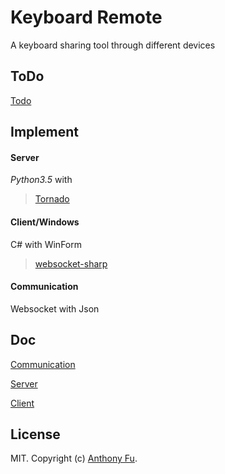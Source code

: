 # Keyboard Remote
A keyboard sharing tool through different devices


## ToDo
[Todo](doc/todo.md)

## Implement

#### Server
*Python3.5* with
> [Tornado](http://www.tornadoweb.org/en/stable/)

#### Client/Windows
C# with WinForm
> [websocket-sharp](https://github.com/sta/websocket-sharp)

#### Communication
Websocket with Json

## Doc
[Communication](doc/communication.md)

[Server](doc/server.md)

[Client](doc/client.md)


## License

MIT. Copyright (c) [Anthony Fu](http://antnf.com).
